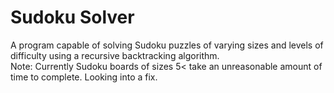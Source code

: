 # Sudoku Solver
A program capable of solving Sudoku puzzles of varying sizes and levels of difficulty using a recursive backtracking algorithm.  
Note: Currently Sudoku boards of sizes 5< take an unreasonable amount of time to complete. Looking into a fix.
